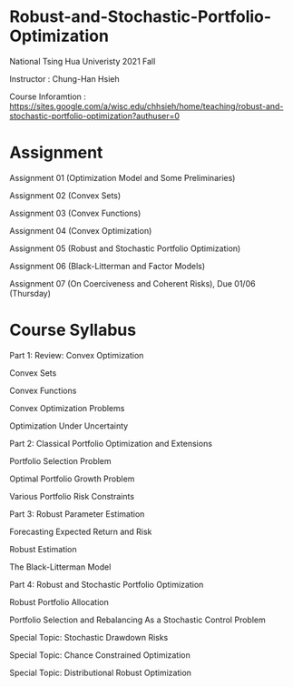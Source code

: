 # Robust-and-Stochastic-Portfolio-Optimization

National Tsing Hua Univeristy 2021 Fall

Instructor : Chung-Han Hsieh

Course Inforamtion : https://sites.google.com/a/wisc.edu/chhsieh/home/teaching/robust-and-stochastic-portfolio-optimization?authuser=0

# Assignment

Assignment 01 (Optimization Model and Some Preliminaries)

Assignment 02 (Convex Sets)

Assignment 03 (Convex Functions)

Assignment 04 (Convex Optimization)

Assignment 05 (Robust and Stochastic Portfolio Optimization)

Assignment 06 (Black-Litterman and Factor Models) 

Assignment 07 (On Coerciveness and Coherent Risks), Due 01/06 (Thursday)

# Course Syllabus

Part 1: Review: Convex Optimization

Convex Sets

Convex Functions

Convex Optimization Problems

Optimization Under Uncertainty

Part 2: Classical Portfolio Optimization and Extensions

Portfolio Selection Problem

Optimal Portfolio Growth Problem

Various Portfolio Risk Constraints

Part 3: Robust Parameter Estimation

Forecasting Expected Return and Risk

Robust Estimation

The Black-Litterman Model

Part 4: Robust and Stochastic Portfolio Optimization

Robust Portfolio Allocation

Portfolio Selection and Rebalancing As a Stochastic Control Problem

Special Topic: Stochastic Drawdown Risks

Special Topic: Chance Constrained Optimization

Special Topic: Distributional Robust Optimization

